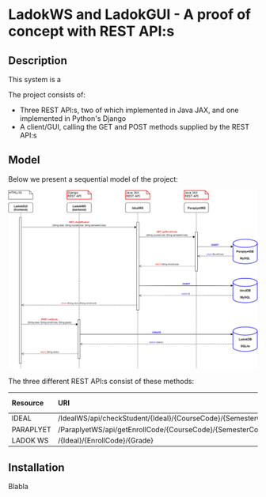 # LadokWS and LadokGUI - A proof of concept with REST API:s

## Description

This system is a 

The project consists of:

- Three REST API:s, two of which implemented in Java JAX, and one implemented in Python's Django
- A client/GUI, calling the GET and POST methods supplied by the REST API:s

## Model

Below we present a sequential model of the project:

![Sequential Model](/docs/Sequential_model.png "Sequential Model")

The three different REST API:s consist of these methods:

| Resource | URI | HTTP method | Method |
| :--- | :--- | :--- | :--- |
| IDEAL | /IdealWS/api/checkStudent/{Ideal}/{CourseCode}/{SemesterCode} | GET | checkStudent |
| PARAPLYET | /ParaplyetWS/api/getEnrollCode/{CourseCode}/{SemesterCode} | GET | getEnrollCode |
| LADOK WS | /{Ideal}/{EnrollCode}/{Grade} | POST | setGrade |

## Installation

Blabla
